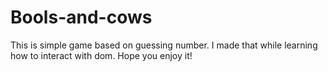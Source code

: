 # Bools-and-cows
This is simple game based on guessing number. I made that while learning how to interact with dom. 
Hope you enjoy it!
